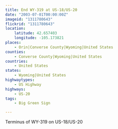 ```yaml
---
title: End WY-319 at US-18/US-20
date: "2003-07-01T00:00:00Z"
imageid: "1311780643"
flickrid: "1311780643"
location:
    latitude: 42.657403
    longitude: -105.173821
places:
    - Orin|Converse County|Wyoming|United States
counties:
    - Converse County|Wyoming|United States
countries:
    - United States
states:
    - Wyoming|United States
highwaytypes:
    - US Highway
highways:
    - US-20
tags:
    - Big Green Sign

---
```

Terminus of WY-319 on US-18/US-20